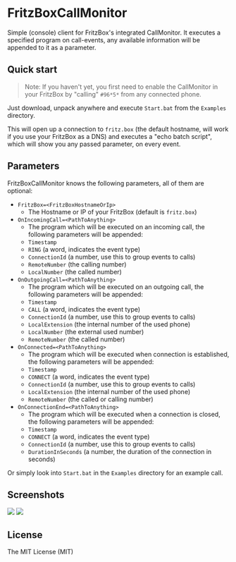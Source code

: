 FritzBoxCallMonitor
===================

Simple (console) client for FritzBox's integrated CallMonitor. It executes a specified program on call-events, any available information will be appended to it as a parameter.

## Quick start ##
> Note: If you haven't yet, you first need to enable the CallMonitor in your FritzBox by "calling" `#96*5*` from any connected phone.

Just download, unpack anywhere and execute `Start.bat` from the `Examples` directory.

This will open up a connection to `fritz.box` (the default hostname, will work if you use your FritzBox as a DNS) and executes a "echo batch script", which will show you any passed parameter, on every event.

## Parameters ##
FritzBoxCallMonitor knows the following parameters, all of them are optional:

* `FritzBox=<FritzBoxHostnameOrIp>`
  * The Hostname or IP of your FritzBox (default is `fritz.box`)
* `OnIncomingCall=<PathToAnything>`
  * The program which will be executed on an incoming call, the following parameters will be appended:
  * `Timestamp`
  * `RING` (a word, indicates the event type)
  * `ConnectionId` (a number, use this to group events to calls)
  * `RemoteNumber` (the calling number)
  * `LocalNumber` (the called number)
* `OnOutgoingCall=<PathToAnything>`
  * The program which will be executed on an outgoing call, the following parameters will be appended:
  * `Timestamp`
  * `CALL` (a word, indicates the event type)
  * `ConnectionId` (a number, use this to group events to calls)
  * `LocalExtension` (the internal number of the used phone)
  * `LocalNumber` (the external used number)
  * `RemoteNumber` (the called number)
* `OnConnected=<PathToAnything>`
  * The program which will be executed when connection is established, the following parameters will be appended:
  * `Timestamp`
  * `CONNECT` (a word, indicates the event type)
  * `ConnectionId` (a number, use this to group events to calls)
  * `LocalExtension` (the internal number of the used phone)
  * `RemoteNumber` (the called or calling number)
* `OnConnectionEnd=<PathToAnything>`
  * The program which will be executed when a connection is closed, the following parameters will be appended:
  * `Timestamp`
  * `CONNECT` (a word, indicates the event type)
  * `ConnectionId` (a number, use this to group events to calls)
  * `DurationInSeconds` (a number, the duration of the connection in seconds)

Or simply look into `Start.bat` in the `Examples` directory for an example call.

## Screenshots ##
![](http://files.bebcloud.de/public/2013/FritzBoxCallMonitorScreenshotMain.png)
![](http://files.bebcloud.de/public/2013/FritzBoxCallMonitorScreenshotEventExample.png)

## License ##
The MIT License (MIT)